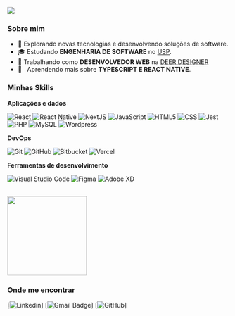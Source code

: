 ![](https://komarev.com/ghpvc/?username=iuricode&color=006bed)

<h3>Sobre mim</h3>

- 🤔 Explorando novas tecnologias e desenvolvendo soluções de software.
- 🎓 Estudando **ENGENHARIA DE SOFTWARE** no <a href="link da sua faculdade">USP</a>.
- 💼 Trabalhando como **DESENVOLVEDOR WEB** na <a href="LINK DA EMPRESA">DEER DESIGNER</a>
- 🌱 &nbsp; Aprendendo mais sobre **TYPESCRIPT E REACT NATIVE**.

<h3>Minhas Skills</h3>

**Aplicações e dados**

![React](https://img.shields.io/badge/-React-333333?style=flat&logo=react)
![React Native](https://img.shields.io/badge/-React%20Native-333333?style=flat&logo=react)
![NextJS](https://img.shields.io/badge/-NextJS-333333?style=flat&logo=nextjs)
![JavaScript](https://img.shields.io/badge/-JavaScript-333333?style=flat&logo=javascript)
![HTML5](https://img.shields.io/badge/-HTML5-333333?style=flat&logo=HTML5)
![CSS](https://img.shields.io/badge/-CSS-333333?style=flat&logo=CSS3&logoColor=1572B6)
![Jest](https://img.shields.io/badge/-Jest-333333?style=flat&logo=jest)
![PHP](https://img.shields.io/badge/-PHP-333333?style=flat&logo=php)
![MySQL](https://img.shields.io/badge/-MySQL-333333?style=flat&logo=mysql)
![Wordpress](https://img.shields.io/badge/-Wordpress-333333?style=flat&logo=wordpress)

**DevOps**

![Git](https://img.shields.io/badge/-Git-333333?style=flat&logo=git)
![GitHub](https://img.shields.io/badge/-GitHub-333333?style=flat&logo=github)
![Bitbucket](https://img.shields.io/badge/-Bitbucket-333333?style=flat&logo=bitbucket)
![Vercel](https://img.shields.io/badge/-Vercel-333333?style=flat&logo=vercel)

**Ferramentas de desenvolvimento**

![Visual Studio Code](https://img.shields.io/badge/-Visual%20Studio%20Code-333333?style=flat&logo=visual-studio-code&logoColor=007ACC)
![Figma](https://img.shields.io/badge/-Figma-333333?style=flat&logo=figma&logoColor=007ACC)
![Adobe XD](https://img.shields.io/badge/-Adobe%20XD-333333?style=flat&logo=adobe-xd&logoColor=007ACC)

<br/>

<a href="https://github.com/marcusfreitasantos" title="Github do Marcus Freitas">
  <img height="180em" src="https://github-readme-stats.vercel.app/api?username=iuricode&theme=dracula&show_icons=true" />
</a>

<h3>Onde me encontrar</h3>

[![Linkedin](https://img.shields.io/badge/-username-blue?style=flat-square&logo=Linkedin&logoColor=white&link=https://www.linkedin.com/in/mafreitas/)]
[![Gmail Badge](https://img.shields.io/badge/-marcusfreitasantos@email.com-006bed?style=flat-square&logo=Gmail&logoColor=white&link=mailto:marcusfreitasantos@gmail.com)]
[![GitHub](https://img.shields.io/github/followers/iuricode?label=follow&style=social)]
